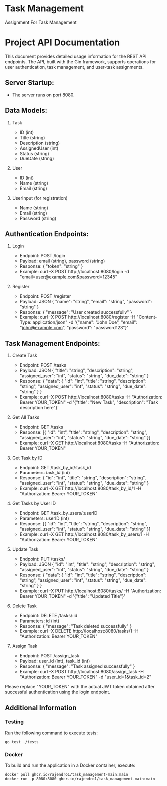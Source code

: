 # Task Management
Assignment For Task Management

Project API Documentation
=========================

This document provides detailed usage information for the REST API endpoints. The API, built with the Gin framework, supports operations for user authentication, task management, and user-task assignments.

Server Startup:
---------------
- The server runs on port 8080.

Data Models:
------------
1. Task
   - ID (int)
   - Title (string)
   - Description (string)
   - AssignedUser (int)
   - Status (string)
   - DueDate (string)

2. User
   - ID (int)
   - Name (string)
   - Email (string)

3. UserInput (for registration)
   - Name (string)
   - Email (string)
   - Password (string)

Authentication Endpoints:
-------------------------
1. Login
   - Endpoint: POST /login
   - Payload: email (string), password (string)
   - Response: { "token": "string" }
   - Example: curl -X POST http://localhost:8080/login -d "email=user@example.com&password=12345"

2. Register
   - Endpoint: POST /register
   - Payload: JSON { "name": "string", "email": "string", "password": "string" }
   - Response: { "message": "User created successfully" }
   - Example: curl -X POST http://localhost:8080/register -H "Content-Type: application/json" -d '{"name": "John Doe", "email": "john@example.com", "password": "password123"}'

Task Management Endpoints:
--------------------------
1. Create Task
   - Endpoint: POST /tasks
   - Payload: JSON { "title": "string", "description": "string", "assigned_user": "int", "status": "string", "due_date": "string" }
   - Response: { "data": { "id": "int", "title": "string", "description": "string", "assigned_user": "int", "status": "string", "due_date": "string" } }
   - Example: curl -X POST http://localhost:8080/tasks -H "Authorization: Bearer YOUR_TOKEN" -d '{"title": "New Task", "description": "Task description here"}'

2. Get All Tasks
   - Endpoint: GET /tasks
   - Response: [{ "id": "int", "title": "string", "description": "string", "assigned_user": "int", "status": "string", "due_date": "string" }]
   - Example: curl -X GET http://localhost:8080/tasks -H "Authorization: Bearer YOUR_TOKEN"

3. Get Task by ID
   - Endpoint: GET /task_by_id/:task_id
   - Parameters: task_id (int)
   - Response: { "id": "int", "title": "string", "description": "string", "assigned_user": "int", "status": "string", "due_date": "string" }
   - Example: curl -X GET http://localhost:8080/task_by_id/1 -H "Authorization: Bearer YOUR_TOKEN"

4. Get Tasks by User ID
   - Endpoint: GET /task_by_users/:userID
   - Parameters: userID (int)
   - Response: [{ "id": "int", "title": "string", "description": "string", "assigned_user": "int", "status": "string", "due_date": "string" }]
   - Example: curl -X GET http://localhost:8080/task_by_users/1 -H "Authorization: Bearer YOUR_TOKEN"

5. Update Task
   - Endpoint: PUT /tasks/
   - Payload: JSON { "id": "int", "title": "string", "description": "string", "assigned_user": "int", "status": "string", "due_date": "string" }
   - Response: { "data": { "id": "int", "title": "string", "description": "string", "assigned_user": "int", "status": "string", "due_date": "string" } }
   - Example: curl -X PUT http://localhost:8080/tasks/ -H "Authorization: Bearer YOUR_TOKEN" -d '{"title": "Updated Title"}'

6. Delete Task
   - Endpoint: DELETE /tasks/:id
   - Parameters: id (int)
   - Response: { "message": "Task deleted successfully" }
   - Example: curl -X DELETE http://localhost:8080/tasks/1 -H "Authorization: Bearer YOUR_TOKEN"

7. Assign Task
   - Endpoint: POST /assign_task
   - Payload: user_id (int), task_id (int)
   - Response: { "message": "Task assigned successfully" }
   - Example: curl -X POST http://localhost:8080/assign_task -H "Authorization: Bearer YOUR_TOKEN" -d "user_id=1&task_id=2"

Please replace "YOUR_TOKEN" with the actual JWT token obtained after successful authentication using the login endpoint.


## Additional Information

### Testing

Run the following command to execute tests:

```
go test ./tests
```

### Docker

To build and run the application in a Docker container, execute:

```
docker pull ghcr.io/rajendro1/task_management-main:main
docker run -p 8080:8080 ghcr.io/rajendro1/task_management-main:main
```
